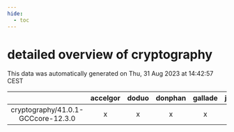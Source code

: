 ```yaml
---
hide:
  - toc
---
```


detailed overview of cryptography
=================================


This data was automatically generated on Thu, 31 Aug 2023 at 14:42:57 CEST  

| |accelgor|doduo|donphan|gallade|joltik|skitty|swalot|victini|
| :---: | :---: | :---: | :---: | :---: | :---: | :---: | :---: | :---: |
|cryptography/41.0.1-GCCcore-12.3.0|x|x|x|x|x|x|x|x|
